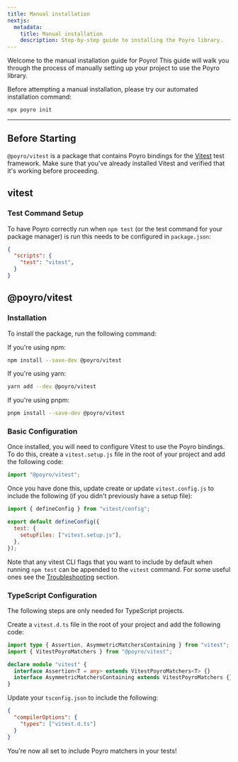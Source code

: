 ```yaml
---
title: Manual installation
nextjs:
  metadata:
    title: Manual installation
    description: Step-by-step guide to installing the Poyro library.
---
```


Welcome to the manual installation guide for Poyro! This guide will walk you through the process of manually setting up your project to use the Poyro library.

Before attempting a manual installation, please try our automated installation command:

```bash
npx poyro init
```

---

## Before Starting

`@poyro/vitest` is a package that contains Poyro bindings for the [Vitest](https://vitest.dev/) test framework. Make sure that you've already installed Vitest and verified that it's working before proceeding.

## vitest

### Test Command Setup

To have Poyro correctly run when `npm test` (or the test command for your package manager) is run this needs to be configured in `package.json`:

```json
{
  "scripts": {
    "test": "vitest",
  }
}
```

## @poyro/vitest

### Installation

To install the package, run the following command:

If you're using npm:

```bash
npm install --save-dev @poyro/vitest
```

If you're using yarn:

```bash
yarn add --dev @poyro/vitest
```

If you're using pnpm:

```bash
pnpm install --save-dev @poyro/vitest
```

### Basic Configuration

Once installed, you will need to configure Vitest to use the Poyro bindings. To do this, create a `vitest.setup.js` file in the root of your project and add the following code:

```javascript
import "@poyro/vitest";
```

Once you have done this, update create or update `vitest.config.js` to include the following (if you didn't previously have a setup file):

```javascript
import { defineConfig } from "vitest/config";

export default defineConfig({
  test: {
    setupFiles: ["vitest.setup.js"],
  },
});
```

Note that any vitest CLI flags that you want to include by default when running `npm test` can be appended to the `vitest` command. For some useful ones see the [Troubleshooting](/#troubleshooting) section.

### TypeScript Configuration

The following steps are only needed for TypeScript projects.

Create a `vitest.d.ts` file in the root of your project and add the following code:

```typescript
import type { Assertion, AsymmetricMatchersContaining } from "vitest";
import { VitestPoyroMatchers } from "@poyro/vitest";

declare module "vitest" {
  interface Assertion<T = any> extends VitestPoyroMatchers<T> {}
  interface AsymmetricMatchersContaining extends VitestPoyroMatchers {}
}
```

Update your `tsconfig.json` to include the following:

```json
{
  "compilerOptions": {
    "types": ["vitest.d.ts"]
  }
}
```

You're now all set to include Poyro matchers in your tests!
